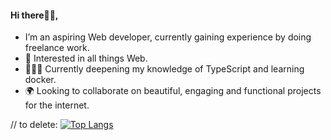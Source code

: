 #### Hi there👋🏾,
-  I’m an aspiring Web developer, currently gaining experience by doing freelance work.  
- 🧩 Interested in all things Web.
- 👨🏾‍💻 Currently deepening my knowledge of TypeScript and learning docker.
- 🌍 Looking to collaborate on beautiful, engaging and functional projects for the internet.


// to delete: 
[![Top Langs](https://github-readme-stats.vercel.app/api/top-langs/?username=relentless95&layout=compact&theme=vision-friendly-dark)](https://github.com/anuraghazra/github-readme-stats)
<!--
**relentless95/relentless95** is a ✨ _special_ ✨ repository because its `README.md` (this file) appears on your GitHub profile.

Here are some ideas to get you started:

- 🔭 I’m currently working on ...
- 🌱 I’m currently learning ...
- 👯 I’m looking to collaborate on ...
- 🤔 I’m looking for help with ...
- 💬 Ask me about ...
- 📫 How to reach me: ...
- 😄 Pronouns: ...
- ⚡ Fun fact: ...
-->
